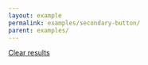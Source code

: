 ```yaml
---
layout: example
permalink: examples/secondary-button/
parent: examples/
---
```




<a class="button secondary" title="Claim Child Benefit" href="https://www.gov.uk/child-benefit" data-gtm="signpost">
    <span class="link-text">
        Clear results
    </span>
</a>
